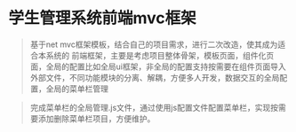  # 学生管理系统前端mvc框架

>   基于net mvc框架模板，结合自己的项目需求，进行二次改造，使其成为适合本系统的
>   前端框架，主要是考虑项目整体骨架，模板页面，组件化页面，全局的配置比如全局ui框架，非全局的配置支持按需要在组件页面导入外部文件，不同功能模块的分离、解耦，方便多人开发，数据交互的全局配置，全局的菜单栏管理

> 完成菜单栏的全局管理.js文件，通过使用js配置文件配置菜单栏，实现按需要添加删除菜单栏项目，方便维护。